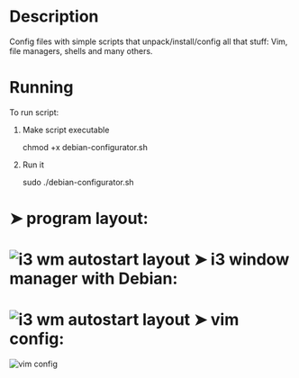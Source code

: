 
Description
=====================

Config files with simple scripts that unpack/install/config all that stuff:
Vim, file managers, shells and many others.


Running
=====================

To run script:

1) Make script executable

	chmod +x debian-configurator.sh
2) Run it

	sudo ./debian-configurator.sh

➤ program layout:
=====================
![i3 wm autostart layout](https://raw.github.com/micdud1995/linux_stuff/master/img/screenshot-program.png)
➤ i3 window manager with Debian:
=====================
![i3 wm autostart layout](https://raw.github.com/micdud1995/linux_stuff/master/img/screenshot-i3.png)
➤ vim config:
=====================
![vim config](https://raw.github.com/micdud1995/linux_stuff/master/img/screenshot-vim.png)

